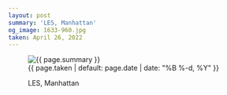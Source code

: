 ```yaml
---
layout: post
summary: 'LES, Manhattan'
og_image: 1633-960.jpg
taken: April 26, 2022
---
```


<figure class="post" data-src="{{ site.assets_url }}/{{ page.og_image }}">
<img alt="{{ page.summary }}" sizes="(min-width: 700px) 50vw, calc(100vw - 2rem)" src="{{ site.assets_url }}/1633-480.jpg" srcset="{{ site.assets_url }}/1633-240.jpg 240w, {{ site.assets_url }}/1633-480.jpg 480w, {{ site.assets_url }}/1633-720.jpg 720w, {{ site.assets_url }}/1633-960.jpg 960w"/>
<figcaption>
<time>{{ page.taken | default: page.date | date: "%B %-d, %Y" }}</time>
<p>LES, Manhattan</p>
</figcaption>
</figure>
